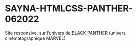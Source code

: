 # SAYNA-HTMLCSS-PANTHER-062022
Site responsive, sur l’univers de BLACK PANTHER (univers cinématographique MARVEL)

